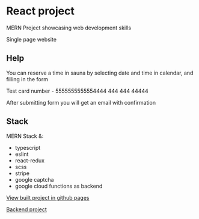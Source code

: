 # React project

MERN Project showcasing web development skills

Single page website

## Help

You can reserve a time in sauna by selecting date and time in calendar, and filling in the form

Test card number - 5555555555554444 444 444 44444

After submitting form you will get an email with confirmation

## Stack

MERN Stack &:

- typescript
- eslint
- react-redux
- scss
- stripe
- google captcha
- google cloud functions as backend

[View built project in github pages](https://sorrowcrow.github.io/react-kbely/)

[Backend project](https://github.com/SorrowCrow/kbely-functions)
